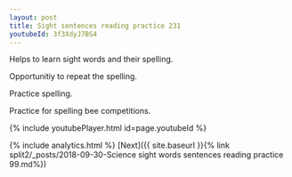 ```yaml
---
layout: post
title: Sight sentences reading practice 231
youtubeId: 3f3XdyJ7BS4
---
```

 
 
Helps to learn sight words and their spelling.

Opportunitiy to repeat the spelling. 

Practice spelling. 
 
Practice for spelling bee competitions. 
 
{% include youtubePlayer.html id=page.youtubeId %}
 
 
{% include analytics.html %} 
[Next]({{ site.baseurl }}{% link  split2/_posts/2018-09-30-Science sight words sentences reading practice 99.md%})
 
